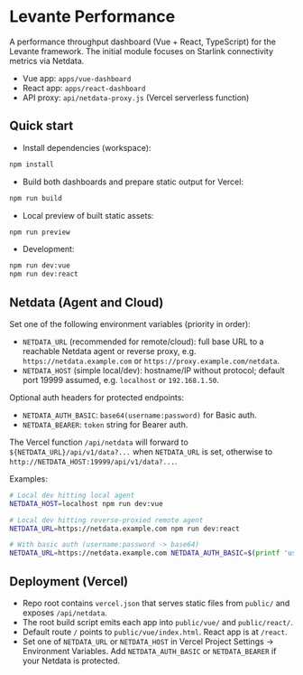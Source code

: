 # Levante Performance

A performance throughput dashboard (Vue + React, TypeScript) for the Levante framework. The initial module focuses on Starlink connectivity metrics via Netdata.

- Vue app: `apps/vue-dashboard`
- React app: `apps/react-dashboard`
- API proxy: `api/netdata-proxy.js` (Vercel serverless function)

## Quick start

- Install dependencies (workspace):

```bash
npm install
```

- Build both dashboards and prepare static output for Vercel:

```bash
npm run build
```

- Local preview of built static assets:

```bash
npm run preview
```

- Development:

```bash
npm run dev:vue
npm run dev:react
```

## Netdata (Agent and Cloud)

Set one of the following environment variables (priority in order):

- `NETDATA_URL` (recommended for remote/cloud): full base URL to a reachable Netdata agent or reverse proxy, e.g. `https://netdata.example.com` or `https://proxy.example.com/netdata`.
- `NETDATA_HOST` (simple local/dev): hostname/IP without protocol; default port 19999 assumed, e.g. `localhost` or `192.168.1.50`.

Optional auth headers for protected endpoints:

- `NETDATA_AUTH_BASIC`: `base64(username:password)` for Basic auth.
- `NETDATA_BEARER`: `token` string for Bearer auth.

The Vercel function `/api/netdata` will forward to `${NETDATA_URL}/api/v1/data?...` when `NETDATA_URL` is set, otherwise to `http://NETDATA_HOST:19999/api/v1/data?...`.

Examples:

```bash
# Local dev hitting local agent
NETDATA_HOST=localhost npm run dev:vue

# Local dev hitting reverse-proxied remote agent
NETDATA_URL=https://netdata.example.com npm run dev:react

# With basic auth (username:password -> base64)
NETDATA_URL=https://netdata.example.com NETDATA_AUTH_BASIC=$(printf 'user:pass' | base64 -w0) npm run dev:vue
```

## Deployment (Vercel)

- Repo root contains `vercel.json` that serves static files from `public/` and exposes `/api/netdata`.
- The root build script emits each app into `public/vue/` and `public/react/`.
- Default route `/` points to `public/vue/index.html`. React app is at `/react`.
- Set one of `NETDATA_URL` or `NETDATA_HOST` in Vercel Project Settings → Environment Variables. Add `NETDATA_AUTH_BASIC` or `NETDATA_BEARER` if your Netdata is protected.
